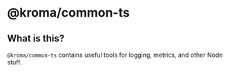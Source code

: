# @kroma/common-ts

## What is this?

`@kroma/common-ts` contains useful tools for logging, metrics, and other Node stuff.
